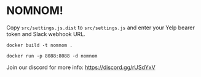 # NOMNOM!

Copy `src/settings.js.dist` to `src/settings.js` and enter your Yelp bearer token and Slack webhook URL.

`docker build -t nomnom .`

`docker run -p 8088:8088 -d nomnom`

Join our discord for more info: https://discord.gg/rUSdYxV
